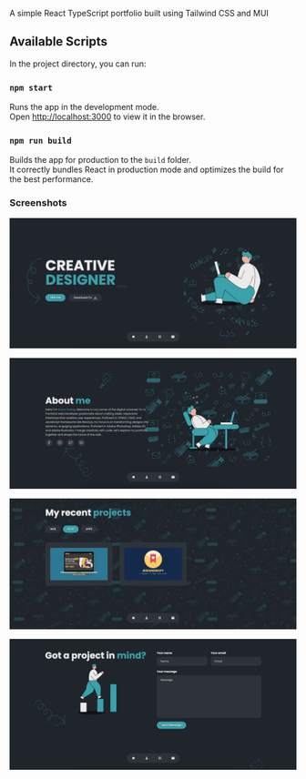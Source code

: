 A simple React TypeScript portfolio built using Tailwind CSS and MUI

## Available Scripts

In the project directory, you can run:

### `npm start`

Runs the app in the development mode.\
Open [http://localhost:3000](http://localhost:3000) to view it in the browser.

### `npm run build`

Builds the app for production to the `build` folder.\
It correctly bundles React in production mode and optimizes the build for the best performance.

### Screenshots

![alt text](https://github.com/spratap124/react-portfolio/blob/main/src/assets/Screenshot1.png)

![alt text](https://github.com/spratap124/react-portfolio/blob/main/src/assets/Screenshot2.png)

![alt text](https://github.com/spratap124/react-portfolio/blob/main/src/assets/Screenshot5.png)

![alt text](https://github.com/spratap124/react-portfolio/blob/main/src/assets/Screenshot4.png)
